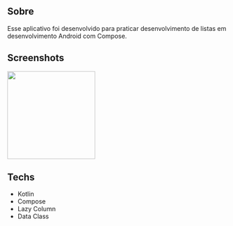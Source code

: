 ## Sobre
Esse aplicativo foi desenvolvido para praticar desenvolvimento de listas em desenvolvimento Android com Compose. 

## Screenshots
<img src = "https://github.com/user-attachments/assets/9fc05fd9-2fba-4714-9d41-b92cc078425f" width="200"/>

## Techs
- Kotlin
- Compose
- Lazy Column
- Data Class
